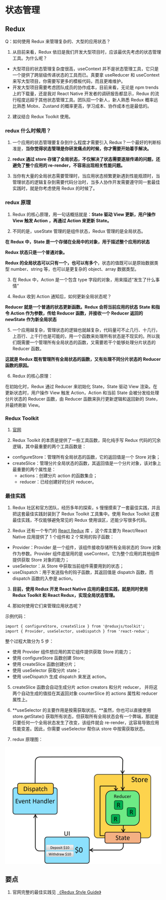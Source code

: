 # 状态管理

## Redux

Q：如何使用 Redux 来管理复杂的、大型的应用状态？

1. 从目前来看，Redux 依旧是我们开发大型项目时，应该最优先考虑的状态管理工具。为什么呢？

- 大型项目的状态管理复杂度很高，useContext 并不是状态管理工具，它只是一个提供了跨层级传递状态的工具而已。真要拿 useReducer 和 useContext 来写大型项目，你需要写更多的模板代码，而且更难维护。
- 开发大型项目需要考虑团队成员的协作成本，目前来看，无论是 npm trends 上的下载量，还是我对 React Native 开发者的调研报告都显示，Redux 的流行程度远超于其他状态管理工具。团队招一个新人，新人熟悉 Redux 概率远比熟悉 Mobx、Zustand 的概率更高，学习成本、协作成本也是最低的。

2. 建议结合 Redux Toolkit 使用。

### redux 什么时候用？

1. 一个应用的状态管理要复杂到什么程度才需要引入 Redux？一个最好的判断标准是，**当你觉得状态管理是你研发痛点的时候，你才需要开始着手解决。**

2. **redux 通过 store 存储了全局状态，不仅解决了状态需要逐层传递的问题，还避免了整个应用的 re-render，不容易出现相关性能问题。**

3. 当你有大量的全局状态需要管理时，当应用状态频繁更新遇到性能瓶颈时，当管理状态的逻辑复杂到需要代码分治时，当多人协作开发需要遵守同一套最佳实践时，就是你考虑使用 Redux 的时候了。

### redux 原理

1. Redux 的核心原理，用一句话概括就是：**State 驱动 View 更新，用户操作 View 触发 Action ，再通过 Action 来更新 State。**

2. 不同的是，useState 管理的是组件状态，Redux 管理的是全局状态。

**在 Redux 中，State 是一个存储在全局中的对象，用于描述整个应用的状态**

**Redux 状态只是一个普通对象。**

**Redux 的全局状态可以只有一个，也可以有多个**，状态的值既可以是原始数据类型 number、string 等，也可以是更复杂的 object、array 数据类型。

3. 在 Redux 中，Action 是一个包含 type 字段的对象，用来描述“发生了什么事情”

4. Redux 收到 Action 通知后，如何更新全局状态呢？

**Reducer 就是一个普通的状态更新函数。Redux 会将当前应用的状态 State 和指令 Action 作为参数，传给 Reducer 函数，并接收一个 Reducer 返回的 newState 作为新全局状态**

5. 一个应用越复杂，管理状态的逻辑也就越复杂，代码量可不止几行、十几行，上百行、上千行也是可能的，用一个函数来处理所有状态是不现实的。所以我们既需要一个管理所有全局状态的函数，又需要若干个能够处理分片状态的 Reducer 函数。

**这就是 Redux 既有管理所有全局状态的函数，又有处理不同分片状态的 Reducer 函数的原因。**

6. Redux 的核心原理：

在初始化时，Redux 通过 Reducer 来初始化 State，State 驱动 View 渲染。在更新状态时，用户操作 View 触发 Action，Action 和当前 State 会被分发给处理分片状态的 Reducer 函数，由 Reducer 函数来执行更新逻辑和返回新的 State，并最终刷新 View。

### Redux Toolkit

1. [官网](https://redux-toolkit.js.org/)

2. Redux Toolkit 的本质是提供了一些工具函数，简化纯手写 Redux 代码的冗余逻辑，其中最重要的两个工具函数是：

- configureStore：管理所有全局状态的函数，它的返回值是一个 Store 对象；
- createSlice：管理分片全局状态的函数，其返回值是一个分片对象，该对象上最重要的两个属性是：
  - actions：创建分片 action 的函数集合；
  - reducer：已经创建好的分片 reducer。

### 最佳实践

1. Redux 社区和官方团队，经历多年的探索，s 慢慢摸索了一套最佳实践，并且把这套最佳实践封装到了 Redux Toolkit 工具集中。使用 Redux Toolkit 这套最佳实践，不仅能够避免常见的 Redux 使用误区，还能少写很多代码。

2. Redux 还有一个专门的 [React Redux](https://react-redux.js.org/api/hooks) 库 ，这个库主要为 React/React Native 应用提供了 1 个组件和 2 个常用的钩子函数：

- Provider：Provider 是一个组件，该组件接收存储所有全局状态的 Store 对象作为参数。Provider 组件底层用的是 useContext，它为整个应用的其他组件提供获取 Store 对象的能力；
- useSelector：从 Store 中获取当前组件需要用到的状态；
- useDispatch：用于发送指令的钩子函数，其返回值是 dispatch 函数，而 dispatch 函数的入参是 action。

3. **目前，使用 Redux 开发 React Native 应用的最佳实践，就是同时使用 Redux Toolkit 和 React Redux，实现全局状态管理。**

4. 那如何使用它们来管理应用状态呢？

示例代码：

```tsx
import { configureStore, createSlice } from '@reduxjs/toolkit';
import { Provider, useSelector, useDispatch } from 'react-redux';
```

整个过程大致分为 5 步：

- 使用 Provider 组件想应用的其它组件提供获取 Store 的能力；
- 使用 configureStore 函数创建 Store;
- 使用 createSlice 函数创建分片；
- 使用 useSelector 获取分片 state；
- 使用 useDispatch 生成 dispatch 来发送 action。

5. createSlice 函数会自动生成分片 action creators 和分片 reducer， 并将这两个自动生成的值挂在其返回对象 counterSlice 的 actions 属性和 reducer 属性上。

6. **useSelector 的主要作用是按需获取状态。**虽然，你也可以直接使用 store.getState() 获取所有状态，但获取所有全局状态会有一个弊端，那就是只要任何一个全局状态发生了改变，该组件就会 re-render，这容易导致应用性能变差。因此，你需要 useSelector 帮你从 store 中按需获取状态。

7. redux 原理图：

![redux-mechanism](../../assets/images/redux-mechanism.gif)

## 要点

1. 官网完整的最佳实践见 [《Redux Style Guide》](https://redux.js.org/style-guide/)

